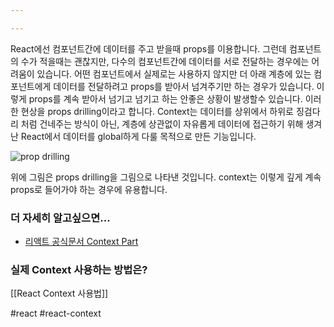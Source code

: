 ```yaml
---

---
```

React에선 컴포넌트간에 데이터를 주고 받을때 props를 이용합니다. 그런데 컴포넌트의 수가 적을때는 괜찮지만, 다수의 컴포넌트간에 데이터를 서로 전달하는 경우에는 어려움이 있습니다. 어떤 컴포넌트에서 실제로는 사용하지 않지만 더 아래 계층에 있는 컴포넌트에게 데이터를 전달하려고 props를 받아서 넘겨주기만 하는 경우가 있습니다. 이렇게 props를 계속 받아서 넘기고 넘기고 하는 안좋은 상황이 발생할수 있습니다. 이러한 현상을 props drilling이라고 합니다.
Context는 데이터를 상위에서 하위로 징검다리 처럼 건네주는 방식이 아닌, 계층에 상관없이 자유롭게 데이터에 접근하기 위해 생겨난 React에서 데이터를 global하게 다룰 목적으로 만든 기능입니다.


![prop drilling](https://react.dev/_next/image?url=%2Fimages%2Fdocs%2Fdiagrams%2Fpassing_data_prop_drilling.dark.png&w=640&q=75)


위에 그림은 props drilling을 그림으로 나타낸 것입니다. context는 이렇게 깊게 계속 props로 들어가야 하는 경우에 유용합니다.

### 더 자세히 알고싶으면...
- [리액트 공식문서 Context Part](https://react.dev/learn/passing-data-deeply-with-context)

### 실제 Context 사용하는 방법은?
[[React Context 사용법]]

#react #react-context 

